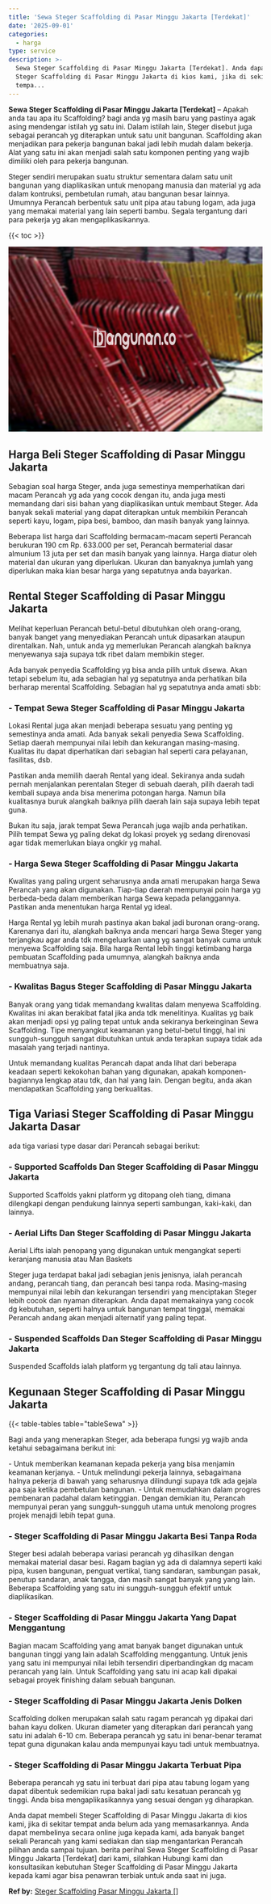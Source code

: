 ```yaml
---
title: 'Sewa Steger Scaffolding di Pasar Minggu Jakarta [Terdekat]'
date: '2025-09-01'
categories:
  - harga
type: service
description: >-
  Sewa Steger Scaffolding di Pasar Minggu Jakarta [Terdekat]. Anda dapat membeli
  Steger Scaffolding di Pasar Minggu Jakarta di kios kami, jika di sekitar
  tempa...
---
```


**Sewa Steger Scaffolding di Pasar Minggu Jakarta \[Terdekat\]** – Apakah anda tau apa itu Scaffolding? bagi anda yg masih baru yang pastinya agak asing mendengar istilah yg satu ini. Dalam istilah lain, Steger disebut juga sebagai perancah yg diterapkan untuk satu unit bangunan. Scaffolding akan menjadikan para pekerja bangunan bakal jadi lebih mudah dalam bekerja. Alat yang satu ini akan menjadi salah satu komponen penting yang wajib dimiliki oleh para pekerja bangunan.

Steger sendiri merupakan suatu struktur sementara dalam satu unit bangunan yang diaplikasikan untuk menopang manusia dan material yg ada dalam kontruksi, pembetulan rumah, atau bangunan besar lainnya. Umumnya Perancah berbentuk satu unit pipa atau tabung logam, ada juga yang memakai material yang lain seperti bambu. Segala tergantung dari para pekerja yg akan mengaplikasikannya.

{{< toc >}}

![Sewa Steger Scaffolding di Pasar Minggu Jakarta [Terdekat]](/images/sewa-scaffolding-steger-30.png)

## Harga Beli Steger Scaffolding di Pasar Minggu Jakarta

Sebagian soal harga Steger, anda juga semestinya memperhatikan dari macam Perancah yg ada yang cocok dengan itu, anda juga mesti memandang dari sisi bahan yang diaplikasikan untuk membaut Steger. Ada banyak sekali material yang dapat diterapkan untuk membikin Perancah seperti kayu, logam, pipa besi, bamboo, dan masih banyak yang lainnya.

Beberapa list harga dari Scaffolding bermacam-macam seperti Perancah berukuran 190 cm Rp. 633.000 per set, Perancah bermaterial dasar almunium 13 juta per set dan masih banyak yang lainnya. Harga diatur oleh material dan ukuran yang diperlukan. Ukuran dan banyaknya jumlah yang diperlukan maka kian besar harga yang sepatutnya anda bayarkan.

## Rental Steger Scaffolding di Pasar Minggu Jakarta

Melihat keperluan Perancah betul-betul dibutuhkan oleh orang-orang, banyak banget yang menyediakan Perancah untuk dipasarkan ataupun direntalkan. Nah, untuk anda yg memerlukan Perancah alangkah baiknya menyewanya saja supaya tdk ribet dalam membikin steger.

Ada banyak penyedia Scaffolding yg bisa anda pilih untuk disewa. Akan tetapi sebelum itu, ada sebagian hal yg sepatutnya anda perhatikan bila berharap merental Scaffolding. Sebagian hal yg sepatutnya anda amati sbb:

### \- Tempat Sewa Steger Scaffolding di Pasar Minggu Jakarta

Lokasi Rental juga akan menjadi beberapa sesuatu yang penting yg semestinya anda amati. Ada banyak sekali penyedia Sewa Scaffolding. Setiap daerah mempunyai nilai lebih dan kekurangan masing-masing. Kualitas itu dapat diperhatikan dari sebagian hal seperti cara pelayanan, fasilitas, dsb.

Pastikan anda memilih daerah Rental yang ideal. Sekiranya anda sudah pernah menjalankan perentalan Steger di sebuah daerah, pilih daerah tadi kembali supaya anda bisa menerima potongan harga. Namun bila kualitasnya buruk alangkah baiknya pilih daerah lain saja supaya lebih tepat guna.

Bukan itu saja, jarak tempat Sewa Perancah juga wajib anda perhatikan. Pilih tempat Sewa yg paling dekat dg lokasi proyek yg sedang direnovasi agar tidak memerlukan biaya ongkir yg mahal.

### \- Harga Sewa Steger Scaffolding di Pasar Minggu Jakarta

Kwalitas yang paling urgent seharusnya anda amati merupakan harga Sewa Perancah yang akan digunakan. Tiap-tiap daerah mempunyai poin harga yg berbeda-beda dalam memberikan harga Sewa kepada pelanggannya. Pastikan anda menentukan harga Rental yg ideal.

Harga Rental yg lebih murah pastinya akan bakal jadi buronan orang-orang. Karenanya dari itu, alangkah baiknya anda mencari harga Sewa Steger yang terjangkau agar anda tdk mengeluarkan uang yg sangat banyak cuma untuk menyewa Scaffolding saja. Bila harga Rental lebih tinggi ketimbang harga pembuatan Scaffolding pada umumnya, alangkah baiknya anda membuatnya saja.

### \- Kwalitas Bagus Steger Scaffolding di Pasar Minggu Jakarta

Banyak orang yang tidak memandang kwalitas dalam menyewa Scaffolding. Kwalitas ini akan berakibat fatal jika anda tdk menelitinya. Kualitas yg baik akan menjadi opsi yg paling tepat untuk anda sekiranya berkeinginan Sewa Scaffolding. Tipe menyangkut keamanan yang betul-betul tinggi, hal ini sungguh-sungguh sangat dibutuhkan untuk anda terapkan supaya tidak ada masalah yang terjadi nantinya.

Untuk memandang kualitas Perancah dapat anda lihat dari beberapa keadaan seperti kekokohan bahan yang digunakan, apakah komponen-bagiannya lengkap atau tdk, dan hal yang lain. Dengan begitu, anda akan mendapatkan Scaffolding yang berkualitas.

## Tiga Variasi Steger Scaffolding di Pasar Minggu Jakarta Dasar

ada tiga variasi type dasar dari Perancah sebagai berikut:

### \- Supported Scaffolds Dan Steger Scaffolding di Pasar Minggu Jakarta

Supported Scaffolds yakni platform yg ditopang oleh tiang, dimana dilengkapi dengan pendukung lainnya seperti sambungan, kaki-kaki, dan lainnya.

### \- Aerial Lifts Dan Steger Scaffolding di Pasar Minggu Jakarta

Aerial Lifts ialah penopang yang digunakan untuk mengangkat seperti keranjang manusia atau Man Baskets

Steger juga terdapat bakal jadi sebagian jenis jenisnya, ialah perancah andang, perancah tiang, dan perancah besi tanpa roda. Masing-masing mempunyai nilai lebih dan kekurangan tersendiri yang menciptakan Steger lebih cocok dan nyaman diterapkan. Anda dapat memakainya yang cocok dg kebutuhan, seperti halnya untuk bangunan tempat tinggal, memakai Perancah andang akan menjadi alternatif yang paling tepat.

### \- Suspended Scaffolds Dan Steger Scaffolding di Pasar Minggu Jakarta

Suspended Scaffolds ialah platform yg tergantung dg tali atau lainnya.

## Kegunaan Steger Scaffolding di Pasar Minggu Jakarta

{{< table-tables table="tableSewa" >}}

Bagi anda yang menerapkan Steger, ada beberapa fungsi yg wajib anda ketahui sebagaimana berikut ini:

\- Untuk memberikan keamanan kepada pekerja yang bisa menjamin keamanan kerjanya. - Untuk melindungi pekerja lainnya, sebagaimana halnya pekerja di bawah yang seharusnya dilindungi supaya tdk ada gejala apa saja ketika pembetulan bangunan. - Untuk memudahkan dalam progres pembenaran padahal dalam ketinggian. Dengan demikian itu, Perancah mempunyai peran yang sungguh-sungguh utama untuk menolong progres projek menajdi lebih tepat guna.

### \- Steger Scaffolding di Pasar Minggu Jakarta Besi Tanpa Roda

Steger besi adalah beberapa variasi perancah yg dihasilkan dengan memakai material dasar besi. Ragam bagian yg ada di dalamnya seperti kaki pipa, kusen bangunan, penguat vertikal, tiang sandaran, sambungan pasak, penutup sandaran, anak tangga, dan masih sangat banyak yang yang lain. Beberapa Scaffolding yang satu ini sungguh-sungguh efektif untuk diaplikasikan.

### \- Steger Scaffolding di Pasar Minggu Jakarta Yang Dapat Menggantung

Bagian macam Scaffolding yang amat banyak banget digunakan untuk bangunan tinggi yang lain adalah Scaffolding menggantung. Untuk jenis yang satu ini mempunyai nilai lebih tersendiri diperbandingkan dg macam perancah yang lain. Untuk Scaffolding yang satu ini acap kali dipakai sebagai proyek finishing dalam sebuah bangunan.

### \- Steger Scaffolding di Pasar Minggu Jakarta Jenis Dolken

Scaffolding dolken merupakan salah satu ragam perancah yg dipakai dari bahan kayu dolken. Ukuran diameter yang diterapkan dari perancah yang satu ini adalah 6-10 cm. Beberapa perancah yg satu ini benar-benar teramat tepat guna digunakan kalau anda mempunyai kayu tadi untuk membuatnya.

### \- Steger Scaffolding di Pasar Minggu Jakarta Terbuat Pipa

Beberapa perancah yg satu ini terbuat dari pipa atau tabung logam yang dapat dibentuk sedemikian rupa bakal jadi satu kesatuan perancah yg tinggi. Anda bisa mengaplikasikannya yang sesuai dengan yg diharapkan.

Anda dapat membeli Steger Scaffolding di Pasar Minggu Jakarta di kios kami, jika di sekitar tempat anda belum ada yang memasarkannya. Anda dapat membelinya secara online juga kepada kami, ada banyak banget sekali Perancah yang kami sediakan dan siap mengantarkan Perancah pilihan anda sampai tujuan. berita perihal Sewa Steger Scaffolding di Pasar Minggu Jakarta \[Terdekat\] dari kami, silahkan Hubungi kami dan konsultasikan kebutuhan Steger Scaffolding di Pasar Minggu Jakarta kepada kami agar bisa penawran terbiak untuk anda saat ini juga.

**Ref by:** [Steger Scaffolding Pasar Minggu Jakarta []](https://id.wikipedia.org/wiki/Steger)
